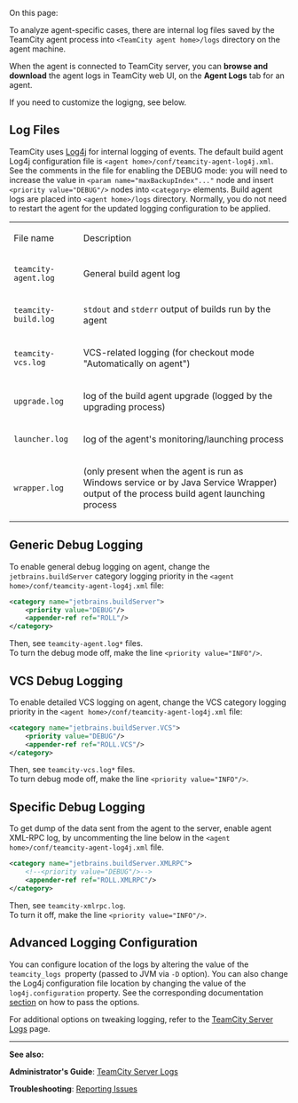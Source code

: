 [//]: # (title: Viewing Build Agent Logs)
[//]: # (auxiliary-id: Viewing Build Agent Logs)

On this page:

<tag-list of="chapter" mode="tree" depth="5"/>

To analyze agent-specific cases, there are internal log files saved by the TeamCity agent process into `<TeamCity agent home>/logs` directory on the agent machine.

When the agent is connected to TeamCity server, you can __browse and download__ the agent logs in TeamCity web UI, on the __Agent Logs__ tab for an agent.

If you need to customize the logigng, see below.

## Log Files

TeamCity uses [Log4j](http://logging.apache.org/log4j) for internal logging of events. The default build agent Log4j configuration file is `<agent home>/conf/teamcity-agent-log4j.xml`.   
See the comments in the file for enabling the DEBUG mode: you will need to increase the value in `<param name="maxBackupIndex"..."` node and insert `<priority value="DEBUG"/>` nodes into `<category>` elements. Build agent logs are placed into `<agent home>/logs` directory. Normally, you do not need to restart the agent for the updated logging configuration to be applied.

<table><tr>

<td>

File name


</td>

<td>

Description


</td></tr><tr>

<td>

`teamcity-agent.log`


</td>

<td>

General build agent log


</td></tr><tr>

<td>

`teamcity-build.log`


</td>

<td>

`stdout` and `stderr` output of builds run by the agent


</td></tr><tr>

<td>

`teamcity-vcs.log`


</td>

<td>

VCS-related logging (for checkout mode "Automatically on agent")


</td></tr><tr>

<td>

`upgrade.log`


</td>

<td>

log of the build agent upgrade (logged by the upgrading process)


</td></tr><tr>

<td>

`launcher.log`


</td>

<td>

log of the agent's monitoring/launching process


</td></tr><tr>

<td>

`wrapper.log`


</td>

<td>

(only present when the agent is run as Windows service or by Java Service Wrapper) output of the process build agent launching process


</td></tr></table>

## Generic Debug Logging

To enable general debug logging on agent, change the `jetbrains.buildServer` category logging priority in the `<agent home>/conf/teamcity-agent-log4j.xml` file:


```XML
<category name="jetbrains.buildServer">
    <priority value="DEBUG"/>
    <appender-ref ref="ROLL"/>
</category>

```



Then, see `teamcity-agent.log*` files.   
To turn the debug mode off, make the line `<priority value="INFO"/>`.

## VCS Debug Logging

To enable detailed VCS logging on agent, change the VCS category logging priority in the `<agent home>/conf/teamcity-agent-log4j.xml` file:


```XML
<category name="jetbrains.buildServer.VCS">
    <priority value="DEBUG"/>
    <appender-ref ref="ROLL.VCS"/>
</category>

```



Then, see `teamcity-vcs.log*` files.   
To turn debug mode off, make the line `<priority value="INFO"/>`.

## Specific Debug Logging

To get dump of the data sent from the agent to the server, enable agent XML-RPC log, by uncommenting the line below in the `<agent home>/conf/teamcity-agent-log4j.xml` file.


```XML
<category name="jetbrains.buildServer.XMLRPC">
    <!--<priority value="DEBUG"/>-->
    <appender-ref ref="ROLL.XMLRPC"/>
</category>

```


Then, see `teamcity-xmlrpc.log`.   
To turn it off, make the line `<priority value="INFO"/>`.

## Advanced Logging Configuration

You can configure location of the logs by altering the value of the `teamcity_logs `property (passed to JVM via `-D` option). You can also change the Log4j configuration file location by changing the value of the `log4j.configuration` property. See the corresponding documentation [section](configuring-build-agent-startup-properties.md) on how to pass the options.

For additional options on tweaking logging, refer to the [TeamCity Server Logs](teamcity-server-logs.md#Changing+Logging+Configuration) page.



__  __

__See also:__

__Administrator's Guide__: [TeamCity Server Logs](teamcity-server-logs.md)

__Troubleshooting__: [Reporting Issues](reporting-issues.md)
